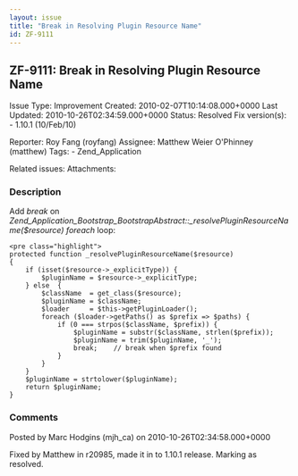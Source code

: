 ```yaml
---
layout: issue
title: "Break in Resolving Plugin Resource Name"
id: ZF-9111
---
```


ZF-9111: Break in Resolving Plugin Resource Name
------------------------------------------------

 Issue Type: Improvement Created: 2010-02-07T10:14:08.000+0000 Last Updated: 2010-10-26T02:34:59.000+0000 Status: Resolved Fix version(s): - 1.10.1 (10/Feb/10)
 
 Reporter:  Roy Fang (royfang)  Assignee:  Matthew Weier O'Phinney (matthew)  Tags: - Zend\_Application
 
 Related issues: 
 Attachments: 
### Description

Add _break_ on _Zend\_Application\_Bootstrap\_BootstrapAbstract::\_resolvePluginResourceName($resource)_ _foreach_ loop:

 
    <pre class="highlight">
    protected function _resolvePluginResourceName($resource)
    {
        if (isset($resource->_explicitType)) {
            $pluginName = $resource->_explicitType;
        } else  {
            $className  = get_class($resource);
            $pluginName = $className;
            $loader     = $this->getPluginLoader();
            foreach ($loader->getPaths() as $prefix => $paths) {
                if (0 === strpos($className, $prefix)) {
                    $pluginName = substr($className, strlen($prefix));
                    $pluginName = trim($pluginName, '_');
                    break;    // break when $prefix found
                }
            }
        }
        $pluginName = strtolower($pluginName);
        return $pluginName;
    }


 

 

### Comments

Posted by Marc Hodgins (mjh\_ca) on 2010-10-26T02:34:58.000+0000

Fixed by Matthew in r20985, made it in to 1.10.1 release. Marking as resolved.

 

 